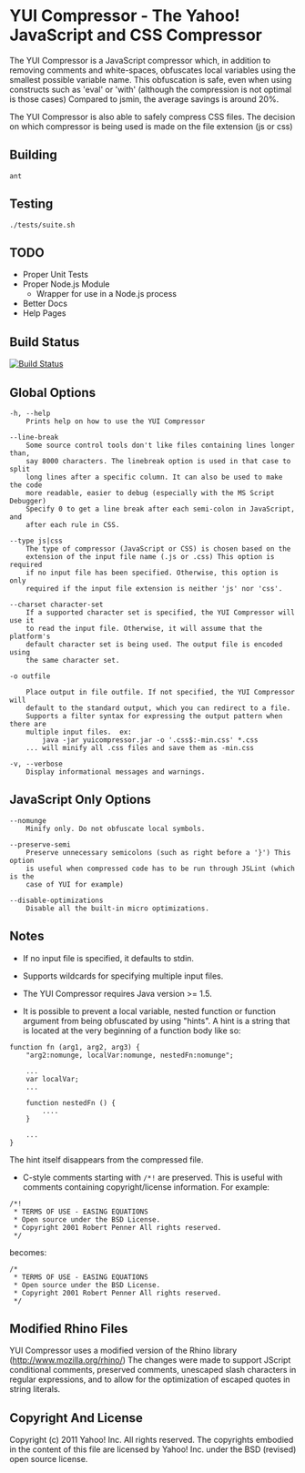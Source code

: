 YUI Compressor - The Yahoo! JavaScript and CSS Compressor
=========================================================

The YUI Compressor is a JavaScript compressor which, in addition to removing
comments and white-spaces, obfuscates local variables using the smallest
possible variable name. This obfuscation is safe, even when using constructs
such as 'eval' or 'with' (although the compression is not optimal is those
cases) Compared to jsmin, the average savings is around 20%.

The YUI Compressor is also able to safely compress CSS files. The decision
on which compressor is being used is made on the file extension (js or css)

Building
--------

    ant

Testing
-------

    ./tests/suite.sh

TODO
----

* Proper Unit Tests
* Proper Node.js Module
   * Wrapper for use in a Node.js process
* Better Docs
* Help Pages

Build Status
------------

[![Build Status](https://secure.travis-ci.org/yui/yuicompressor.png?branch=master)](http://travis-ci.org/yui/yuicompressor)


Global Options
--------------

    -h, --help
        Prints help on how to use the YUI Compressor

    --line-break
        Some source control tools don't like files containing lines longer than,
        say 8000 characters. The linebreak option is used in that case to split
        long lines after a specific column. It can also be used to make the code
        more readable, easier to debug (especially with the MS Script Debugger)
        Specify 0 to get a line break after each semi-colon in JavaScript, and
        after each rule in CSS.

    --type js|css
        The type of compressor (JavaScript or CSS) is chosen based on the
        extension of the input file name (.js or .css) This option is required
        if no input file has been specified. Otherwise, this option is only
        required if the input file extension is neither 'js' nor 'css'.

    --charset character-set
        If a supported character set is specified, the YUI Compressor will use it
        to read the input file. Otherwise, it will assume that the platform's
        default character set is being used. The output file is encoded using
        the same character set.

    -o outfile

        Place output in file outfile. If not specified, the YUI Compressor will
        default to the standard output, which you can redirect to a file.
        Supports a filter syntax for expressing the output pattern when there are
        multiple input files.  ex:
            java -jar yuicompressor.jar -o '.css$:-min.css' *.css
        ... will minify all .css files and save them as -min.css

    -v, --verbose
        Display informational messages and warnings.

JavaScript Only Options
-----------------------

    --nomunge
        Minify only. Do not obfuscate local symbols.

    --preserve-semi
        Preserve unnecessary semicolons (such as right before a '}') This option
        is useful when compressed code has to be run through JSLint (which is the
        case of YUI for example)

    --disable-optimizations
        Disable all the built-in micro optimizations.

Notes
-----

* If no input file is specified, it defaults to stdin.

* Supports wildcards for specifying multiple input files.

* The YUI Compressor requires Java version >= 1.5.

* It is possible to prevent a local variable, nested function or function
argument from being obfuscated by using "hints". A hint is a string that
is located at the very beginning of a function body like so:
    
```
function fn (arg1, arg2, arg3) {
    "arg2:nomunge, localVar:nomunge, nestedFn:nomunge";

    ...
    var localVar;
    ...

    function nestedFn () {
        ....
    }

    ...
}
```
The hint itself disappears from the compressed file.

* C-style comments starting with `/*!` are preserved. This is useful with
    comments containing copyright/license information. For example:

```
/*!
 * TERMS OF USE - EASING EQUATIONS
 * Open source under the BSD License.
 * Copyright 2001 Robert Penner All rights reserved.
 */
```

becomes:

```
/*
 * TERMS OF USE - EASING EQUATIONS
 * Open source under the BSD License.
 * Copyright 2001 Robert Penner All rights reserved.
 */
```

Modified Rhino Files
--------------------

YUI Compressor uses a modified version of the Rhino library
(http://www.mozilla.org/rhino/) The changes were made to support
JScript conditional comments, preserved comments, unescaped slash
characters in regular expressions, and to allow for the optimization
of escaped quotes in string literals.

Copyright And License
---------------------

Copyright (c) 2011 Yahoo! Inc.  All rights reserved.
The copyrights embodied in the content of this file are licensed
by Yahoo! Inc. under the BSD (revised) open source license.
